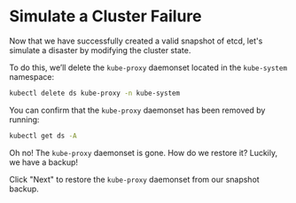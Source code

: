 # Simulate a Cluster Failure

Now that we have successfully created a valid snapshot of etcd, let's simulate a disaster by modifying the cluster state. 

To do this, we’ll delete the `kube-proxy` daemonset located in the `kube-system` namespace:

```bash
kubectl delete ds kube-proxy -n kube-system
```

You can confirm that the `kube-proxy` daemonset has been removed by running:

```bash
kubectl get ds -A
```

Oh no! The `kube-proxy` daemonset is gone. How do we restore it? Luckily, we have a backup!

Click "Next" to restore the `kube-proxy` daemonset from our snapshot backup.